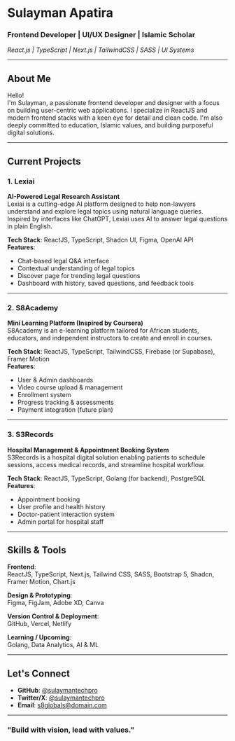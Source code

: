 # Sulayman Apatira

### Frontend Developer | UI/UX Designer | Islamic Scholar  
*React.js | TypeScript | Next.js | TailwindCSS | SASS | UI Systems*

---

## About Me

Hello!  
I'm Sulayman, a passionate frontend developer and designer with a focus on building user-centric web applications. I specialize in ReactJS and modern frontend stacks with a keen eye for detail and clean code. I'm also deeply committed to education, Islamic values, and building purposeful digital solutions.

---

## Current Projects

### 1. Lexiai
**AI-Powered Legal Research Assistant**  
Lexiai is a cutting-edge AI platform designed to help non-lawyers understand and explore legal topics using natural language queries. Inspired by interfaces like ChatGPT, Lexiai uses AI to answer legal questions in plain English.

**Tech Stack**: ReactJS, TypeScript, Shadcn UI, Figma, OpenAI API  
**Features**:
- Chat-based legal Q&A interface  
- Contextual understanding of legal topics  
- Discover page for trending legal questions  
- Dashboard with history, saved questions, and feedback tools

---

### 2. S8Academy
**Mini Learning Platform (Inspired by Coursera)**  
S8Academy is an e-learning platform tailored for African students, educators, and independent instructors to create and enroll in courses.

**Tech Stack**: ReactJS, TypeScript, TailwindCSS, Firebase (or Supabase), Framer Motion  
**Features**:
- User & Admin dashboards  
- Video course upload & management  
- Enrollment system  
- Progress tracking & assessments  
- Payment integration (future plan)

---

### 3. S3Records
**Hospital Management & Appointment Booking System**  
S3Records is a hospital digital solution enabling patients to schedule sessions, access medical records, and streamline hospital workflow.

**Tech Stack**: ReactJS, TypeScript, Golang (for backend), PostgreSQL  
**Features**:
- Appointment booking  
- User profile and health history  
- Doctor-patient interaction system  
- Admin portal for hospital staff

---

## Skills & Tools

**Frontend**:  
ReactJS, TypeScript, Next.js, Tailwind CSS, SASS, Bootstrap 5, Shadcn, Framer Motion, Chart.js  

**Design & Prototyping**:  
Figma, FigJam, Adobe XD, Canva  

**Version Control & Deployment**:  
GitHub, Vercel, Netlify  

**Learning / Upcoming**:  
Golang, Data Analytics, AI & ML

---

## Let's Connect
- **GitHub**: [@sulaymantechpro](https://github.com/devspark-s8)  
- **Twitter/X**: [@sulaymantechpro](https://twitter.com/devs_spark)  
- **Email**: s8globals@domain.com

---

### "Build with vision, lead with values."

